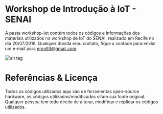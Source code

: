 # Workshop de Introdução à IoT - SENAI 

A pasta workshop-iot contém todos os códigos e informações dos materiais utilizados no workshop de IoT do SENAI, realizado em Recife no dia 20/07/2018. Qualquer dúvida e/ou contato, fique a vontade para enviar um e-mail para eron93@gmail.com 

![alt tag](http://www.blogdaqualidade.com.br/wp-content/uploads/2018/02/a-qualidade-e-industria-4-0.png)

# Referências & Licença 

Todos os códigos utilizados aqui são de ferramentas open-source hardware, os códigos utilizados/modificados citam sua fonte original. Qualquer pessoa tem todo direito de alterar, modificar e replicar os códigos utilizados. 
